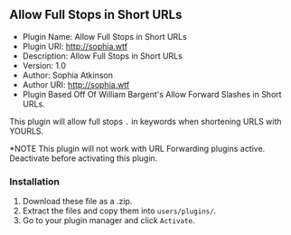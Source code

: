 
Allow Full Stops in Short URLs
---------------------------------------------

- Plugin Name: Allow Full Stops in Short URLs
- Plugin URI: http://sophia.wtf
- Description: Allow Full Stops in Short URLs
- Version: 1.0
- Author: Sophia Atkinson
- Author URI: http://sophia.wtf
- Plugin Based Off Of William Bargent's Allow Forward Slashes in Short URLs.


This plugin will allow full stops `.` in keywords when shortening URLS with YOURLS.

*NOTE This plugin will not work with URL Forwarding plugins active. Deactivate before activating this plugin.

### Installation

1. Download these file as a .zip.
2. Extract the files and copy them into `users/plugins/`.
3. Go to your plugin manager and click `Activate`.
